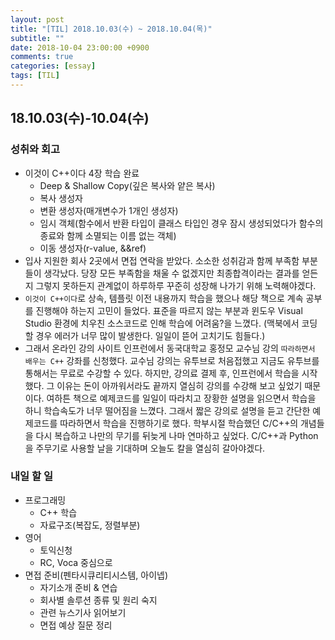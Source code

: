 ```yaml
---
layout: post
title: "[TIL] 2018.10.03(수) ~ 2018.10.04(목)"
subtitle: ""
date: 2018-10-04 23:00:00 +0900
comments: true
categories: [essay]
tags: [TIL]
---
```


## 18.10.03(수)-10.04(수)
### 성취와 회고
  - 이것이 C++이다 4장 학습 완료
    - Deep & Shallow Copy(깊은 복사와 얕은 복사)
    - 복사 생성자
    - 변환 생성자(매개변수가 1개인 생성자)
    - 임시 객체(함수에서 반환 타입이 클래스 타입인 경우 잠시 생성되었다가 함수의 종료와 함께 소멸되는 이름 없는 객체)
    - 이동 생성자(r-value, &&ref)
  - 입사 지원한 회사 2곳에서 면접 연락을 받았다. 소소한 성취감과 함께 부족함 부분들이 생각났다. 당장 모든 부족함을 채울 수 없겠지만 최종합격이라는 결과를 얻든지 그렇지 못하든지 관계없이 하루하루 꾸준히 성장해 나가기 위해 노력해야겠다.
  - `이것이 C++이다`로 상속, 템플릿 이전 내용까지 학습을 했으나 해당 책으로 계속 공부를 진행해야 하는지 고민이 들었다. 표준을 따르지 않는 부분과 윈도우 Visual Studio 환경에 치우친 소스코드로 인해 학습에 어려움?을 느꼈다. (맥북에서 코딩할 경우 에러가 너무 많이 발생한다. 일일이 뜯어 고치기도 힘들다.)
  - 그래서 온라인 강의 사이트 인프런에서 동국대학교 홍정모 교수님 강의 `따라하면서 배우는 C++` 강좌를 신청했다. 교수님 강의는 유투브로 처음접했고 지금도 유투브를 통해서는 무료로 수강할 수 있다. 하지만, 강의료 결제 후, 인프런에서 학습을 시작했다. 그 이유는 돈이 아까워서라도 끝까지 열심히 강의를 수강해 보고 싶었기 때문이다. 여하튼 책으로 예제코드를 일일이 따라치고 장황한 설명을 읽으면서 학습을 하니 학습속도가 너무 떨어짐을 느꼈다. 그래서 짧은 강의로 설명을 듣고 간단한 예제코드를 따라하면서 학습을 진행하기로 했다. 학부시절 학습했던 C/C++의 개념들을 다시 복습하고 나만의 무기를 뒤늦게 나마 연마하고 싶었다. C/C++과 Python을 주무기로 사용할 날을 기대하며 오늘도 칼을 열심히 갈아야겠다.

### 내일 할 일
  - 프로그래밍
    - C++ 학습
    - 자료구조(복잡도, 정렬부분)
  - 영어
    - 토익신청
    - RC, Voca 중심으로
  - 면접 준비(펜타시큐리티시스템, 아이넵)
    - 자기소개 준비 & 연습
    - 회사별 솔루션 종류 및 원리 숙지
    - 관련 뉴스기사 읽어보기
    - 면접 예상 질문 정리
